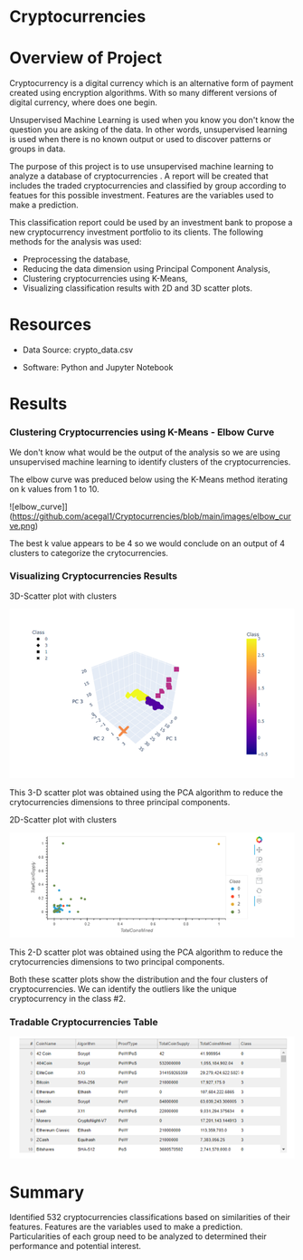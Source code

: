 # Cryptocurrencies

# Overview of Project

Cryptocurrency is a digital currency which is an alternative form of payment created using encryption algorithms. With so many different versions of digital currency, where does one begin.

Unsupervised Machine Learning is used when you know you don't know the question you are asking of the data. In other words, unsupervised learning is used when there is no known output or used to discover patterns or groups in data.

The purpose of this project is to use unsupervised machine learning to analyze a database of cryptocurrencies . A report will be created that includes the traded cryptocurrencies and classified by group according to featues for this possible investment. Features are the variables used to make a prediction.

 
This classification report could be used by an investment bank to propose a new cryptocurrency investment portfolio to its clients.
The following methods for the analysis was used:

- Preprocessing the database,
- Reducing the data dimension using Principal Component Analysis,
- Clustering cryptocurrencies using K-Means,
- Visualizing classification results with 2D and 3D scatter plots.

# Resources

- Data Source: crypto_data.csv

- Software: Python and Jupyter Notebook

# Results

### Clustering Cryptocurrencies using K-Means - Elbow Curve

We don't know what would be the output of the analysis so we are using unsupervised machine learning to identify clusters of the cryptocurrencies.

The elbow curve was preduced below using the K-Means method iterating on k values from 1 to 10.

![elbow_curve]](https://github.com/acegal1/Cryptocurrencies/blob/main/images/elbow_curve.png)


The best k value appears to be 4 so we would conclude on an output of 4 clusters to categorize the crytocurrencies.

### Visualizing Cryptocurrencies Results

3D-Scatter plot with clusters

![3DPLOT](https://github.com/acegal1/Cryptocurrencies/blob/main/images/3D-Scatter_plot.png)

This 3-D scatter plot was obtained using the PCA algorithm to reduce the crytocurrencies dimensions to three principal components.

2D-Scatter plot with clusters

![Scatter_plot](https://github.com/acegal1/Cryptocurrencies/blob/main/images/2D-Scatter_plot.png)

This 2-D scatter plot was obtained using the PCA algorithm to reduce the crytocurrencies dimensions to two principal components.

Both these scatter plots show the distribution and the four clusters of cryptocurrencies.
We can identify the outliers like the unique cryptocurrency in the class #2.

### Tradable Cryptocurrencies Table

![Crypto Table](https://github.com/acegal1/Cryptocurrencies/blob/main/images/Trabable_Crypto.png)


# Summary
Identified 532 cryptocurrencies classifications based on similarities of their features. Features are the variables used to make a prediction. Particularities of each group need to be analyzed to determined their performance and potential interest. 

